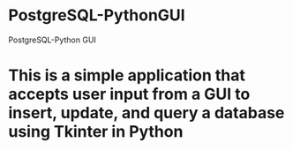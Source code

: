 # PostgreSQL-PythonGUI
PostgreSQL-Python GUI

# This is a simple application that accepts user input from a GUI to insert, update, and query a database using Tkinter in Python 
